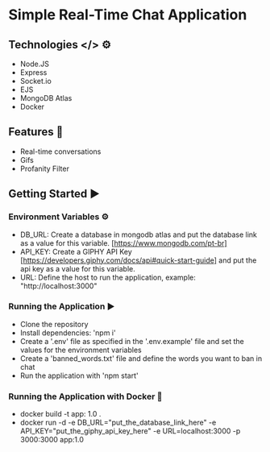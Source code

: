 # Simple Real-Time Chat Application


## Technologies </> ⚙️

- Node.JS
- Express
- Socket.io
- EJS
- MongoDB Atlas
- Docker

## Features 🚀

- Real-time conversations
- Gifs
- Profanity Filter

## Getting Started ▶

### Environment Variables ⚙️
- DB_URL: Create a database in mongodb atlas and put the database link as a value for this variable. [https://www.mongodb.com/pt-br]
- API_KEY: Create a GIPHY API Key [https://developers.giphy.com/docs/api#quick-start-guide] and put the api key as a value for this variable.
- URL: Define the host to run the application, example: "http://localhost:3000"

### Running the Application ▶
- Clone the repository
- Install dependencies: 'npm i'
- Create a '.env' file as specified in the '.env.example' file and set the values for the environment variables
- Create a 'banned_words.txt' file and define the words you want to ban in chat
- Run the application with 'npm start'

### Running the Application with Docker 🐳
- docker build -t app: 1.0 .
- docker run -d -e DB_URL="put_the_database_link_here" -e API_KEY="put_the_giphy_api_key_here" -e URL=localhost:3000 -p 3000:3000 app:1.0


